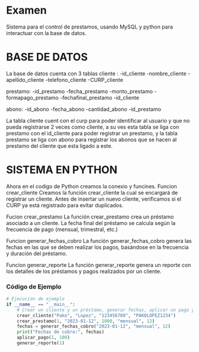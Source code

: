 # Examen
Sistema para el control de prestamos, usando MySQL y python  para interactuar con la base de datos.
# BASE DE DATOS

La base de datos cuenta con 3 tablas
cliente :
-id_cliente 
-nombre_cliente
-apellido_cliente
-telefono_cliente
-CURP_cliente 

prestamo:
-id_prestamo
-fecha_prestamo
-monto_prestamo
-formapago_prestamo
-fechafinal_prestamo
-id_cliente

abono:
-id_abono
-fecha_abono
-cantidad_abono
-id_prestamo

La tabla cliente cuent con el curp para poder identificar al usuario y que no pueda registrarse 2 veces como cliente, a su ves esta tabla se liga con prestamo con el id_cliente para poder registrar un prestamo, y la tabla prestamo se liga con abono para registrar los abonos que se hacen al prestamo del cliente que esta ligado a este.

# SISTEMA EN PYTHON 

Ahora en el codigo de Python creamos la conexio y funcines.
Funcion crear_cliente
Creamos la función crear_cliente la cual se encargará de registrar un cliente. Antes de insertar un nuevo cliente, verificamos si el CURP ya está registrado para evitar duplicados.

Fucion crear_prestamo
La función crear_prestamo crea un préstamo asociado a un cliente. La fecha final del préstamo se calcula según la frecuencia de pago (mensual, trimestral, etc.)

Funcion generar_fechas_cobro
La función generar_fechas_cobro genera las fechas en las que se deben realizar los pagos, basándose en la frecuencia y duración del préstamo.

Funcion generar_reporte
La función generar_reporte genera un reporte con los detalles de los préstamos y pagos realizados por un cliente.

### Código de Ejemplo

```python
# Ejecución de ejemplo
if __name__ == "__main__":
    # Crear un cliente y un préstamo, generar fechas, aplicar un pago y generar reporte
    crear_cliente("Pako", "Lopez", "123456789", "PAKOLOPEZ1234")
    crear_prestamo(1, "2023-01-12", 1000, "mensual", 12)
    fechas = generar_fechas_cobro("2023-01-12", "mensual", 12)
    print("Fechas de cobro:", fechas)
    aplicar_pago(1, 100)
    generar_reporte(1)
